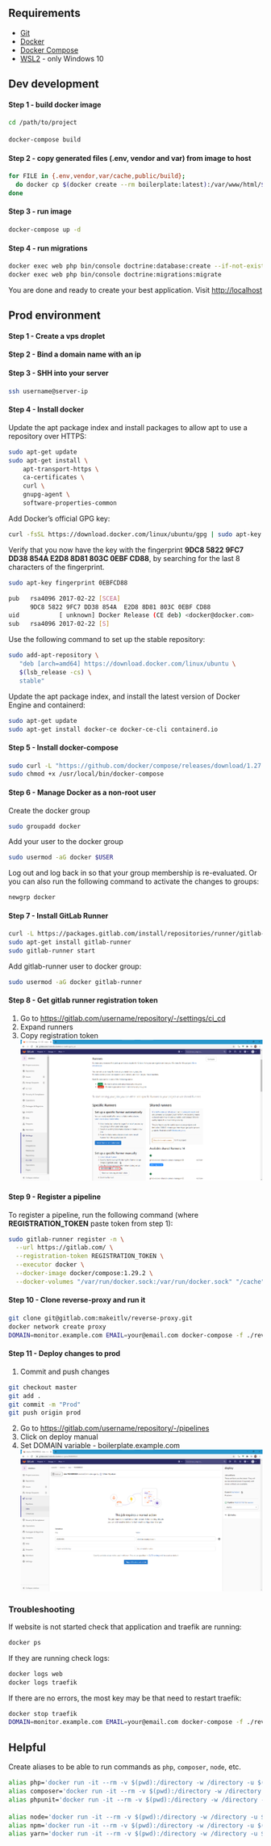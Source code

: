 ## Requirements
* [Git](https://git-scm.com/downloads)
* [Docker](https://docs.docker.com/engine/install/)
* [Docker Compose](https://docs.docker.com/compose/install/)
* [WSL2](https://docs.microsoft.com/en-us/windows/wsl/install-win10) - only Windows 10

## Dev development
#### Step 1 - build docker image
```bash
cd /path/to/project

docker-compose build
```

#### Step 2 - copy generated files (.env, vendor and var) from image to host
```bash
for FILE in {.env,vendor,var/cache,public/build};
  do docker cp $(docker create --rm boilerplate:latest):/var/www/html/${FILE} ${PWD}/${FILE}
done
```

#### Step 3 - run image
```bash
docker-compose up -d
```

#### Step 4 - run migrations
```bash
docker exec web php bin/console doctrine:database:create --if-not-exists
docker exec web php bin/console doctrine:migrations:migrate
```

You are done and ready to create your best application. Visit [http://localhost](http://localhost)

## Prod environment

#### Step 1 - Create a vps droplet

#### Step 2 - Bind a domain name with an ip

#### Step 3 - SHH into your server
```bash
ssh username@server-ip
```

#### Step 4 - Install docker
Update the apt package index and install packages to allow apt to use a repository over HTTPS:
```bash
sudo apt-get update
sudo apt-get install \
    apt-transport-https \
    ca-certificates \
    curl \
    gnupg-agent \
    software-properties-common
```
Add Docker’s official GPG key:
```bash
curl -fsSL https://download.docker.com/linux/ubuntu/gpg | sudo apt-key add -
```
Verify that you now have the key with the fingerprint **9DC8 5822 9FC7 DD38 854A  E2D8 8D81 803C 0EBF CD88**, by searching for the last 8 characters of the fingerprint.
```bash
sudo apt-key fingerprint 0EBFCD88
```
```bash
pub   rsa4096 2017-02-22 [SCEA]
      9DC8 5822 9FC7 DD38 854A  E2D8 8D81 803C 0EBF CD88
uid           [ unknown] Docker Release (CE deb) <docker@docker.com>
sub   rsa4096 2017-02-22 [S]
```
Use the following command to set up the stable repository:
```bash
sudo add-apt-repository \
   "deb [arch=amd64] https://download.docker.com/linux/ubuntu \
   $(lsb_release -cs) \
   stable"
```
Update the apt package index, and install the latest version of Docker Engine and containerd:
```bash
sudo apt-get update
sudo apt-get install docker-ce docker-ce-cli containerd.io
```

#### Step 5 - Install docker-compose
```bash
sudo curl -L "https://github.com/docker/compose/releases/download/1.27.4/docker-compose-$(uname -s)-$(uname -m)" -o /usr/local/bin/docker-compose
sudo chmod +x /usr/local/bin/docker-compose
```

#### Step 6 - Manage Docker as a non-root user
Create the docker group
```bash
sudo groupadd docker
```
Add your user to the docker group
```bash
sudo usermod -aG docker $USER
```
Log out and log back in so that your group membership is re-evaluated. Or you can also run the following command to activate the changes to groups:
```bash
newgrp docker
```

#### Step 7 - Install GitLab Runner
```bash
curl -L https://packages.gitlab.com/install/repositories/runner/gitlab-runner/script.deb.sh | sudo bash
sudo apt-get install gitlab-runner
sudo gitlab-runner start
```
Add gitlab-runner user to docker group:
```bash
sudo usermod -aG docker gitlab-runner
```

#### Step 8 - Get gitlab runner registration token
1. Go to https://gitlab.com/username/repository/-/settings/ci_cd
2. Expand runners
3. Copy registration token
   ![Registration token](screenshots/gitlab-registration-token.png)

#### Step 9 - Register a pipeline
To register a pipeline, run the following command (where **REGISTRATION_TOKEN** paste token from step 1):
```bash
sudo gitlab-runner register -n \
  --url https://gitlab.com/ \
  --registration-token REGISTRATION_TOKEN \
  --executor docker \
  --docker-image docker/compose:1.29.2 \
  --docker-volumes "/var/run/docker.sock:/var/run/docker.sock" "/cache"
```

#### Step 10 - Clone reverse-proxy and run it
```bash
git clone git@gitlab.com:makeitlv/reverse-proxy.git
docker network create proxy
DOMAIN=monitor.example.com EMAIL=your@email.com docker-compose -f ./reverse-proxy/docker-compose.yml up -d
```

#### Step 11 - Deploy changes to prod
1. Commit and push changes
```bash
git checkout master
git add .
git commit -m "Prod"
git push origin prod
```
2. Go to https://gitlab.com/username/repository/-/pipelines
3. Click on deploy manual
4. Set DOMAIN variable - boilerplate.example.com
![Deploy manual](screenshots/gitlab-deploy-manual.png)

### Troubleshooting
If website is not started check that application and traefik are running:
```bash
docker ps
```

If they are running check logs:
```bash
docker logs web
docker logs traefik
```

If there are no errors, the most key may be that need to restart traefik:
```bash
docker stop traefik
DOMAIN=monitor.example.com EMAIL=your@email.com docker-compose -f ./reverse-proxy/docker-compose.yml up -d
```

## Helpful
Create aliases to be able to run commands as `php`, `composer`, `node`, etc.

```bash
alias php='docker run -it --rm -v $(pwd):/directory -w /directory -u $(id -u):$(id -g) php:8.0.3-cli-alpine3.13 php'
alias composer='docker run -it --rm -v $(pwd):/directory -w /directory -u $(id -u):$(id -g) composer:2.0.11 composer'
alias phpunit='docker run -it --rm -v $(pwd):/directory -w /directory -u $(id -u):$(id -g) composer:2.0.11 php bin/phpunit'

alias node='docker run -it --rm -v $(pwd):/directory -w /directory -u $(id -u):$(id -g) node:15.11.0-alpine3.13 node'
alias npm='docker run -it --rm -v $(pwd):/directory -w /directory -u $(id -u):$(id -g) node:15.11.0-alpine3.13 npm'
alias yarn='docker run -it --rm -v $(pwd):/directory -w /directory -u $(id -u):$(id -g) node:15.11.0-alpine3.13 yarn'
```
